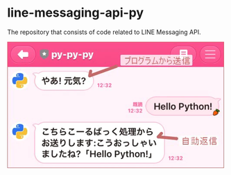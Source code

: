 line-messaging-api-py
===

The repository that consists of code related to LINE Messaging API.

![](media/media.png)
